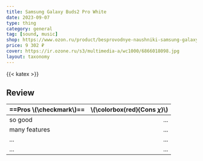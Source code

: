 ```yaml
---
title: Samsung Galaxy Buds2 Pro White
date: 2023-09-07
type: thing
category: general
tag: [sound, music]
shop: https://www.ozon.ru/product/besprovodnye-naushniki-samsung-galaxy-buds2-pro-white-870504891/?oos_search=false
price: 9 302 ₽
cover: https://ir.ozone.ru/s3/multimedia-a/wc1000/6866018098.jpg
layout: taxonomy
---
```


{{< katex >}}

## Review

| ==Pros \\(\checkmark\\)== | \\(\colorbox{red}{Cons $\chi$}\\) |
| :------------------------ | --------------------------------: |
| so good                   |                               ... |
| many features             |                               ... |
| ...                       |                               ... |
| ...                       |                               ... |
